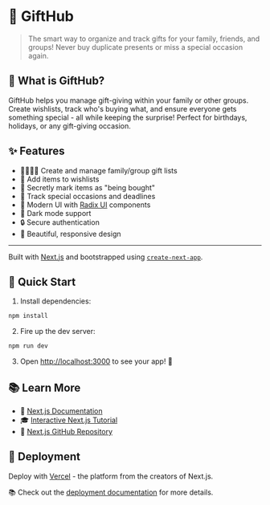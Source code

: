 # 🎁 GiftHub

> The smart way to organize and track gifts for your family, friends, and groups! Never buy duplicate presents or miss a special occasion again.

## 🎯 What is GiftHub?
GiftHub helps you manage gift-giving within your family or other groups. Create wishlists, track who's buying what, and ensure everyone gets something special - all while keeping the surprise! Perfect for birthdays, holidays, or any gift-giving occasion.

## ✨ Features
- 👨‍👩‍👧‍👦 Create and manage family/group gift lists
- 🎯 Add items to wishlists
- 🤫 Secretly mark items as "being bought"
- 📅 Track special occasions and deadlines
- 🎨 Modern UI with [Radix UI](https://www.radix-ui.com/) components
- 🌙 Dark mode support
- 🔒 Secure authentication
- 💅 Beautiful, responsive design

---

Built with [Next.js](https://nextjs.org) and bootstrapped using [`create-next-app`](https://nextjs.org/docs/app/api-reference/cli/create-next-app).

## 🚀 Quick Start

1. Install dependencies:
```bash
npm install
```

2. Fire up the dev server:
```bash
npm run dev
```

3. Open [http://localhost:3000](http://localhost:3000) to see your app! 🎉

## 📚 Learn More

- 📖 [Next.js Documentation](https://nextjs.org/docs)
- 🎓 [Interactive Next.js Tutorial](https://nextjs.org/learn)
- 🐙 [Next.js GitHub Repository](https://github.com/vercel/next.js)

## 🚀 Deployment

Deploy with [Vercel](https://vercel.com/new?utm_medium=default-template&filter=next.js&utm_source=create-next-app&utm_campaign=create-next-app-readme) - the platform from the creators of Next.js.

📚 Check out the [deployment documentation](https://nextjs.org/docs/app/building-your-application/deploying) for more details.

